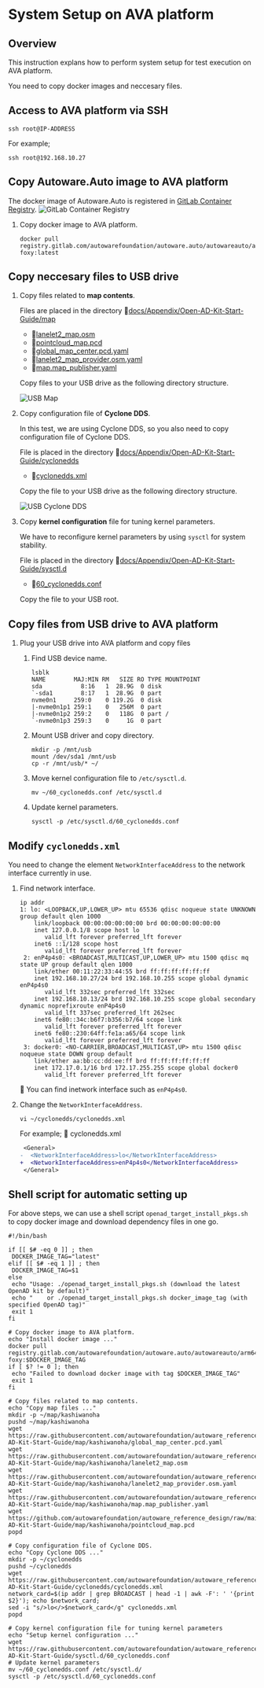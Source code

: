 # System Setup on AVA platform

## Overview

This instruction explans how to perform system setup for test execution on AVA platform.

You need to copy docker images and neccesary files.

## Access to AVA platform via SSH

   ```console
   ssh root@IP-ADDRESS
   ```

   For example;

   ```console
   ssh root@192.168.10.27
   ```

## Copy Autoware.Auto image to AVA platform

The docker image of Autoware.Auto is registered in [GitLab Container Registry](https://gitlab.com/autowarefoundation/autoware.auto/AutowareAuto/container_registry/2511358).
![GitLab Container Registry](images/system-setup-ava/gitlab-cr.png)

1. Copy docker image to AVA platform.

   ```console
   docker pull registry.gitlab.com/autowarefoundation/autoware.auto/autowareauto/arm64/openadkit-foxy:latest
   ```

## Copy neccesary files to USB drive

1. Copy files related to __map contents__.

   Files are placed in the directory :file_folder:[docs/Appendix/Open-AD-Kit-Start-Guide/map](map)

   - :page_facing_up:[lanelet2_map.osm](map/kashiwanoha/lanelet2_map.osm)
   - :page_facing_up:[pointcloud_map.pcd](map/kashiwanoha/pointcloud_map.pcd)
   - :page_facing_up:[global_map_center.pcd.yaml](map/kashiwanoha/global_map_center.pcd.yaml)
   - :page_facing_up:[lanelet2_map_provider.osm.yaml](map/kashiwanoha/lanelet2_map_provider.osm.yaml)
   - :page_facing_up:[map.map_publisher.yaml](map/kashiwanoha/map.map_publisher.yaml)

   Copy files to your USB drive as the following directory structure.

   ![USB Map](images/system-setup-ava/usb_map.png)

1. Copy configuration file of __Cyclone DDS__.

   In this test, we are using Cyclone DDS, so you also need to copy configuration file of Cyclone DDS.

   File is placed in the directory :file_folder:[docs/Appendix/Open-AD-Kit-Start-Guide/cyclonedds](cyclonedds)

   - :page_facing_up:[cyclonedds.xml](cyclonedds/cyclonedds.xml)

   Copy the file to your USB drive as the following directory structure.

   ![USB Cyclone DDS](images/system-setup-ava/usb_cyclonedds.png)

1. Copy __kernel configuration__ file for tuning kernel parameters.

   We have to reconfigure kernel parameters by using `sysctl` for system stability.

   File is placed in the directory :file_folder:[docs/Appendix/Open-AD-Kit-Start-Guide/sysctl.d](sysctl.d)

   - :page_facing_up:[60_cyclonedds.conf](sysctl.d/60_cyclonedds.conf)

   Copy the file to your USB root.

## Copy files from USB drive to AVA platform

1. Plug your USB drive into AVA platform and copy files

   1. Find USB device name.

      ```console
      lsblk
      NAME        MAJ:MIN RM   SIZE RO TYPE MOUNTPOINT
      sda           8:16   1  28.9G  0 disk 
      `-sda1        8:17   1  28.9G  0 part 
      nvme0n1     259:0    0 119.2G  0 disk 
      |-nvme0n1p1 259:1    0   256M  0 part 
      |-nvme0n1p2 259:2    0   118G  0 part /
      `-nvme0n1p3 259:3    0     1G  0 part 
      ```

   1. Mount USB driver and copy directory.

      ```console
      mkdir -p /mnt/usb
      mount /dev/sda1 /mnt/usb
      cp -r /mnt/usb/* ~/
      ```

   1. Move kernel configuration file to `/etc/sysctl.d`.

      ```console
      mv ~/60_cyclonedds.conf /etc/sysctl.d
      ```

   1. Update kernel parameters.

      ```console
      sysctl -p /etc/sysctl.d/60_cyclonedds.conf
      ```

## Modify `cyclonedds.xml`

You need to change the element `NetworkInterfaceAddress` to the network interface currently in use.

1. Find network interface.

   ```console
   ip addr
   1: lo: <LOOPBACK,UP,LOWER_UP> mtu 65536 qdisc noqueue state UNKNOWN group default qlen 1000
       link/loopback 00:00:00:00:00:00 brd 00:00:00:00:00:00
       inet 127.0.0.1/8 scope host lo
          valid_lft forever preferred_lft forever
       inet6 ::1/128 scope host 
          valid_lft forever preferred_lft forever
    2: enP4p4s0: <BROADCAST,MULTICAST,UP,LOWER_UP> mtu 1500 qdisc mq state UP group default qlen 1000
       link/ether 00:11:22:33:44:55 brd ff:ff:ff:ff:ff:ff
       inet 192.168.10.27/24 brd 192.168.10.255 scope global dynamic enP4p4s0
          valid_lft 332sec preferred_lft 332sec
       inet 192.168.10.13/24 brd 192.168.10.255 scope global secondary dynamic noprefixroute enP4p4s0
          valid_lft 337sec preferred_lft 262sec
       inet6 fe80::34c:b6f7:b356:b7/64 scope link 
          valid_lft forever preferred_lft forever
       inet6 fe80::230:64ff:fe1a:a65/64 scope link 
          valid_lft forever preferred_lft forever
    3: docker0: <NO-CARRIER,BROADCAST,MULTICAST,UP> mtu 1500 qdisc noqueue state DOWN group default 
       link/ether aa:bb:cc:dd:ee:ff brd ff:ff:ff:ff:ff:ff
       inet 172.17.0.1/16 brd 172.17.255.255 scope global docker0
          valid_lft forever preferred_lft forever
   ```

   :speech_balloon: You can find inetwork interface such as `enP4p4s0`.

1. Change the `NetworkInterfaceAddress`.

   ```console
   vi ~/cyclonedds/cyclonedds.xml
   ```

   For example; :page_facing_up: cyclonedds.xml

   ```diff
    <General>
   -  <NetworkInterfaceAddress>lo</NetworkInterfaceAddress>
   +  <NetworkInterfaceAddress>enP4p4s0</NetworkInterfaceAddress>
    </General>
   
   ```

## Shell script for automatic setting up

For above steps, we can use a shell script `openad_target_install_pkgs.sh` to copy docker image and
download dependency files in one go.

   ```console
   #!/bin/bash

   if [[ $# -eq 0 ]] ; then
   	DOCKER_IMAGE_TAG="latest"
   elif [[ $# -eq 1 ]] ; then
   	DOCKER_IMAGE_TAG=$1
   else
   	echo "Usage: ./openad_target_install_pkgs.sh (download the latest OpenAD kit by default)"
   	echo "    or ./openad_target_install_pkgs.sh docker_image_tag (with specified OpenAD tag)"
   	exit 1
   fi

   # Copy docker image to AVA platform.
   echo "Install docker image ..."
   docker pull registry.gitlab.com/autowarefoundation/autoware.auto/autowareauto/arm64/openadkit-foxy:$DOCKER_IMAGE_TAG
   if [ $? != 0 ]; then
   	echo "Failed to download docker image with tag $DOCKER_IMAGE_TAG"
   	exit 1
   fi

   # Copy files related to map contents.
   echo "Copy map files ..."
   mkdir -p ~/map/kashiwanoha
   pushd ~/map/kashiwanoha
   wget https://raw.githubusercontent.com/autowarefoundation/autoware_reference_design/main/docs/Appendix/Open-AD-Kit-Start-Guide/map/kashiwanoha/global_map_center.pcd.yaml
   wget https://raw.githubusercontent.com/autowarefoundation/autoware_reference_design/main/docs/Appendix/Open-AD-Kit-Start-Guide/map/kashiwanoha/lanelet2_map.osm
   wget https://raw.githubusercontent.com/autowarefoundation/autoware_reference_design/main/docs/Appendix/Open-AD-Kit-Start-Guide/map/kashiwanoha/lanelet2_map_provider.osm.yaml
   wget https://raw.githubusercontent.com/autowarefoundation/autoware_reference_design/main/docs/Appendix/Open-AD-Kit-Start-Guide/map/kashiwanoha/map.map_publisher.yaml
   wget https://github.com/autowarefoundation/autoware_reference_design/raw/main/docs/Appendix/Open-AD-Kit-Start-Guide/map/kashiwanoha/pointcloud_map.pcd
   popd

   # Copy configuration file of Cyclone DDS.
   echo "Copy Cyclone DDS ..."
   mkdir -p ~/cyclonedds
   pushd ~/cyclonedds
   wget https://raw.githubusercontent.com/autowarefoundation/autoware_reference_design/main/docs/Appendix/Open-AD-Kit-Start-Guide/cyclonedds/cyclonedds.xml
   network_card=$(ip addr | grep BROADCAST | head -1 | awk -F': ' '{print $2}'); echo $network_card;
   sed -i "s/>lo</>$network_card</g" cyclonedds.xml
   popd

   # Copy kernel configuration file for tuning kernel parameters
   echo "Setup kernel configuration ..."
   wget https://raw.githubusercontent.com/autowarefoundation/autoware_reference_design/main/docs/Appendix/Open-AD-Kit-Start-Guide/sysctl.d/60_cyclonedds.conf
   # Update kernel parameters
   mv ~/60_cyclonedds.conf /etc/sysctl.d/
   sysctl -p /etc/sysctl.d/60_cyclonedds.conf
   ```
